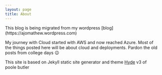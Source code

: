 ```yaml
---
layout: page
title: About
---
```


<p class="message">
  This blog is being migrated from my wordpress [blog](https://ajomathew.wordpress.com)
</p>

 My journey with Cloud started with AWS and now reached Azure. Most of the things posted here will be about cloud and deployments. Pardon the old posts from college days 😉

This site is based on Jekyll static site generator and theme [Hyde](https://hyde.getpoole.com/) v3 of poole butler
